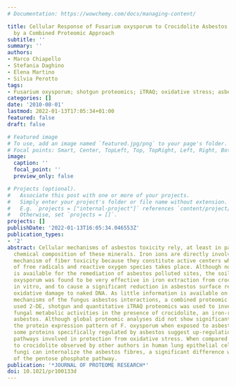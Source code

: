 ```yaml
---
# Documentation: https://wowchemy.com/docs/managing-content/

title: Cellular Response of Fusarium oxysporum to Crocidolite Asbestos As Revealed
  by a Combined Proteomic Approach
subtitle: ''
summary: ''
authors:
- Marco Chiapello
- Stefania Daghino
- Elena Martino
- Silvia Perotto
tags:
- Fusarium oxysporum; shotgun proteomics; iTRAQ; oxidative stress; asbestos
categories: []
date: '2010-08-01'
lastmod: 2022-01-13T17:05:34+01:00
featured: false
draft: false

# Featured image
# To use, add an image named `featured.jpg/png` to your page's folder.
# Focal points: Smart, Center, TopLeft, Top, TopRight, Left, Right, BottomLeft, Bottom, BottomRight.
image:
  caption: ''
  focal_point: ''
  preview_only: false

# Projects (optional).
#   Associate this post with one or more of your projects.
#   Simply enter your project's folder or file name without extension.
#   E.g. `projects = ["internal-project"]` references `content/project/deep-learning/index.md`.
#   Otherwise, set `projects = []`.
projects: []
publishDate: '2022-01-13T16:05:34.046553Z'
publication_types:
- '2'
abstract: Cellular mechanisms of asbestos toxicity rely, at least in part, on the
  chemical composition of these minerals. Iron ions are directly involved in the accepted
  mechanism of fiber toxicity because they constitute active centers where release
  of free radicals and reactive oxygen species takes place. Although no current technology
  is available for the remediation of asbestos polluted sites, the soil fungus Fusarium
  oxysporum was found to be very effective in iron extraction from crocidolite asbestos
  in vitro, and to cause a significant reduction in asbestos surface reactivity and
  oxidative damage to naked DNA. As little information is available on the molecular
  mechanisms of the fungus asbestos interactions, a combined proteomic approach that
  used 2-DE, shotgun and quantitative iTRAQ proteomics was used to investigate the
  fungal metabolic activities in the presence of crocidolite, an iron-rich type of
  asbestos. Although global proteomic analyses did not show significant changes in
  the protein expression pattern of F. oxysporum when exposed to asbestos fibers,
  some proteins specifically regulated by asbestos suggest up-regulation of metabolic
  pathways involved in protection from oxidative stress. When compared with the response
  to crocidolite observed by other authors in human lung epithelial cells, that unlike
  fungi can internalize the asbestos fibres, a significant difference was the regulation
  of the pentose phosphate pathway.
publication: '*JOURNAL OF PROTEOME RESEARCH*'
doi: 10.1021/pr100133d
---
```

